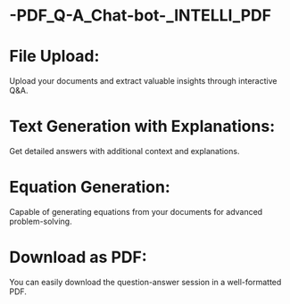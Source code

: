 # -PDF_Q-A_Chat-bot-_INTELLI_PDF

# File Upload: 
Upload your documents and extract valuable insights through interactive Q&A.
# Text Generation with Explanations: 
Get detailed answers with additional context and explanations.
# Equation Generation: 
Capable of generating equations from your documents for advanced problem-solving.
# Download as PDF: 
You can easily download the question-answer session in a well-formatted PDF.
